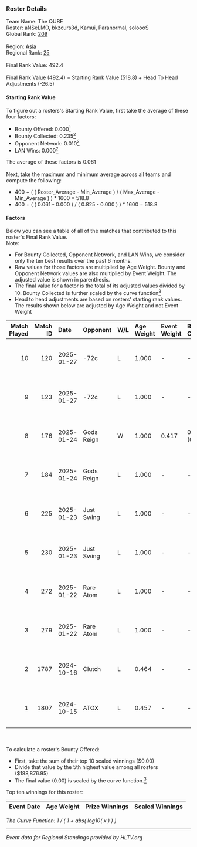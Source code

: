 ### Roster Details<br />
Team Name: The QUBE<br />
Roster: aNSeLMO, bkzcurs3d, Kamui, Paranormal, soloooS<br />
Global Rank: [209](../../standings_global_2025_02_03.md)<br />
<br />
Region: [Asia]( ../../standings_asia_2025_02_03.md)<br />
Regional Rank: [25]( ../../standings_asia_2025_02_03.md)<br />
<br />
Final Rank Value:  492.4<br />
<br />
Final Rank Value (492.4) = Starting Rank Value (518.8) + Head To Head Adjustments (-26.5)<br />

#### Starting Rank Value<br />
To figure out a rosters's Starting Rank Value, first take the average of these four factors:<br />
- Bounty Offered: 0.000[<sup>1</sup>](#table2)
- Bounty Collected: 0.235[<sup>2</sup>](#table1)
- Opponent Network: 0.010[<sup>2</sup>](#table1)
- LAN Wins: 0.000[<sup>2</sup>](#table1)

The average of these factors is 0.061<br />
<br />
Next, take the maximum and minimum average across all teams and compute the following:<br />
- 400 + ( ( Roster_Average - Min_Average ) / ( Max_Average - Min_Average ) ) * 1600 = 518.8
- 400 + ( ( 0.061 - 0.000 ) / ( 0.825 - 0.000 ) ) * 1600 = 518.8


#### Factors<br />
Below you can see a table of all of the matches that contributed to this roster's Final Rank Value.<br />
Note:<br />

- For Bounty Collected, Opponent Network, and LAN Wins, we consider only the ten best results over the past 6 months.
- Raw values for those factors are multiplied by Age Weight. Bounty and Opponent Network values are also multiplied by Event Weight. The adjusted value is shown in parenthesis.
- The final value for a factor is the total of its adjusted values divided by 10. Bounty Collected is further scaled by the curve function[<sup>3</sup>](#curveFunction)
- Head to head adjustments are based on rosters' starting rank values. The results shown below are adjusted by Age Weight and not Event Weight
<span id="table1"></span><br />


| Match Played | Match ID | Date       | Opponent   | W/L | Age Weight | Event Weight | Bounty Collected | Opponent Network | LAN Wins  | H2H Adj. | Roster                                         |
| -: | -: | :- | :- | :- | :- | :- | :- | :- | :- | -: | :- |
|           10 |      120 | 2025-01-27 | -72c       | L   | 1.000      | -            | -                | -                | -         |    -7.72 | aNSeLMO, bkzcurs3d, Kamui, Paranormal, soloooS |
|            9 |      123 | 2025-01-27 | -72c       | L   | 1.000      | -            | -                | -                | -         |    -8.25 | aNSeLMO, bkzcurs3d, Kamui, Paranormal, soloooS |
|            8 |      176 | 2025-01-24 | Gods Reign | W   | 1.000      | 0.417        | 0.013 (0.006)    | 0.244 (0.102)    | 0 (0.000) |    24.03 | aNSeLMO, bkzcurs3d, Kamui, Paranormal, soloooS |
|            7 |      184 | 2025-01-24 | Gods Reign | L   | 1.000      | -            | -                | -                | -         |    -6.96 | aNSeLMO, bkzcurs3d, Kamui, Paranormal, soloooS |
|            6 |      225 | 2025-01-23 | Just Swing | L   | 1.000      | -            | -                | -                | -         |    -6.38 | aNSeLMO, bkzcurs3d, Kamui, Paranormal, soloooS |
|            5 |      230 | 2025-01-23 | Just Swing | L   | 1.000      | -            | -                | -                | -         |    -6.76 | aNSeLMO, bkzcurs3d, Kamui, Paranormal, soloooS |
|            4 |      272 | 2025-01-22 | Rare Atom  | L   | 1.000      | -            | -                | -                | -         |    -2.51 | aNSeLMO, bkzcurs3d, Kamui, Paranormal, soloooS |
|            3 |      279 | 2025-01-22 | Rare Atom  | L   | 1.000      | -            | -                | -                | -         |    -2.58 | aNSeLMO, bkzcurs3d, Kamui, Paranormal, soloooS |
|            2 |     1787 | 2024-10-16 | Clutch     | L   | 0.464      | -            | -                | -                | -         |    -6.32 | aNSeLMO, Cozen, Kamui, Paranormal, soloooS     |
|            1 |     1807 | 2024-10-15 | ATOX       | L   | 0.457      | -            | -                | -                | -         |    -3.02 | aNSeLMO, Cozen, Kamui, Paranormal, soloooS     |

<br />
<span id="table2"></span><br />
To calculate a roster's Bounty Offered:<br />

- First, take the sum of their top 10 scaled winnings ($0.00)
- Divide that value by the 5th highest value among all rosters ($188,876.95)
- The final value (0.00) is scaled by the curve function.[<sup>3</sup>](#curveFunction)

Top ten winnings for this roster:<br />

| Event Date | Age Weight | Prize Winnings | Scaled Winnings |
| :- | -: | :- | :- |


<span id="curveFunction"></span>_The Curve Function: 1 / ( 1 + abs( log10( x ) ) )_<br />

---
_Event data for Regional Standings provided by HLTV.org_<br />
